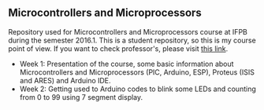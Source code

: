 ## Microcontrollers and Microprocessors

Repository used for Microcontrollers and Microprocessors course at IFPB during the semester 2016.1. This is a student repository, so this is my course point of view. If you want to check professor's, please visit [this link](aperta.me/2TF).

- Week 1: Presentation of the course, some basic information about Microcontrollers and Microprocessors (PIC, Arduino, ESP), Proteus (ISIS and ARES) and Arduino IDE.
- Week 2: Getting used to Arduino codes to blink some LEDs and counting from 0 to 99 using 7 segment display.
